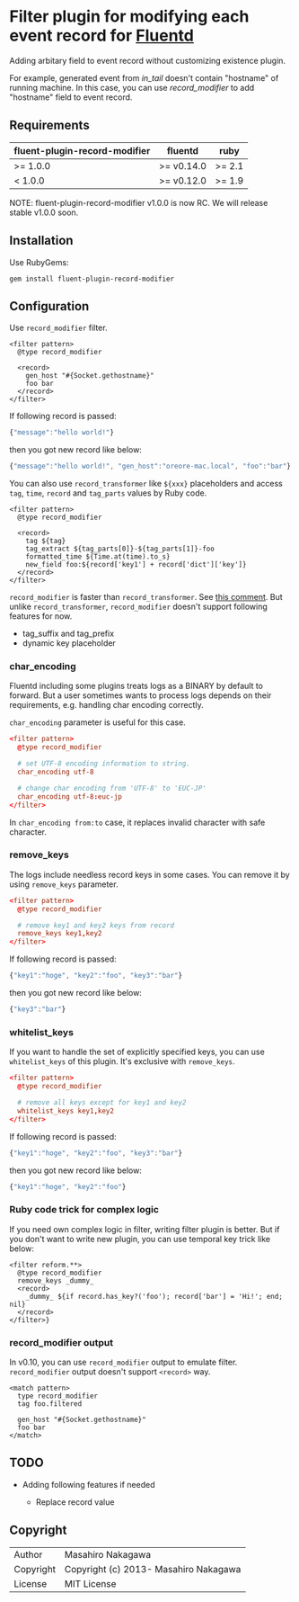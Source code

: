 # Filter plugin for modifying each event record for [Fluentd](http://fluentd.org)

Adding arbitary field to event record without customizing existence plugin.

For example, generated event from *in_tail* doesn't contain "hostname" of running machine.
In this case, you can use *record_modifier* to add "hostname" field to event record.

## Requirements

| fluent-plugin-record-modifier  | fluentd | ruby |
|--------------------------------|---------|------|
| >= 1.0.0 | >= v0.14.0 | >= 2.1 |
|  < 1.0.0 | >= v0.12.0 | >= 1.9 |

NOTE: fluent-plugin-record-modifier v1.0.0 is now RC. We will release stable v1.0.0 soon.

## Installation

Use RubyGems:

    gem install fluent-plugin-record-modifier

## Configuration

Use `record_modifier` filter.

    <filter pattern>
      @type record_modifier

      <record>
        gen_host "#{Socket.gethostname}"
        foo bar
      </record>
    </filter>

If following record is passed:

```js
{"message":"hello world!"}
```

then you got new record like below:

```js
{"message":"hello world!", "gen_host":"oreore-mac.local", "foo":"bar"}
```

You can also use `record_transformer` like `${xxx}` placeholders and access `tag`, `time`, `record` and `tag_parts` values by Ruby code.

    <filter pattern>
      @type record_modifier

      <record>
        tag ${tag}
        tag_extract ${tag_parts[0]}-${tag_parts[1]}-foo
        formatted_time ${Time.at(time).to_s}
        new_field foo:${record['key1'] + record['dict']['key']} 
      </record>
    </filter>

`record_modifier` is faster than `record_transformer`. See [this comment](https://github.com/repeatedly/fluent-plugin-record-modifier/pull/7#issuecomment-169843012).
But unlike `record_transformer`, `record_modifier` doesn't support following features for now.

- tag_suffix and tag_prefix
- dynamic key placeholder

### char_encoding

Fluentd including some plugins treats logs as a BINARY by default to forward.
But a user sometimes wants to process logs depends on their requirements, e.g. handling char encoding correctly.

`char_encoding` parameter is useful for this case.

```conf
<filter pattern>
  @type record_modifier

  # set UTF-8 encoding information to string.
  char_encoding utf-8

  # change char encoding from 'UTF-8' to 'EUC-JP'
  char_encoding utf-8:euc-jp
</filter>
```

In `char_encoding from:to` case, it replaces invalid character with safe character.

### remove_keys

The logs include needless record keys in some cases.
You can remove it by using `remove_keys` parameter.

```conf
<filter pattern>
  @type record_modifier

  # remove key1 and key2 keys from record
  remove_keys key1,key2
</filter>
```

If following record is passed:

```js
{"key1":"hoge", "key2":"foo", "key3":"bar"}
```

then you got new record like below:

```js
{"key3":"bar"}
```

### whitelist_keys

If you want to handle the set of explicitly specified keys, you can use `whitelist_keys` of this plugin. It's exclusive with `remove_keys`.

```conf
<filter pattern>
  @type record_modifier

  # remove all keys except for key1 and key2
  whitelist_keys key1,key2
</filter>
```

If following record is passed:

```js
{"key1":"hoge", "key2":"foo", "key3":"bar"}
```

then you got new record like below:

```js
{"key1":"hoge", "key2":"foo"}
```

### Ruby code trick for complex logic

If you need own complex logic in filter, writing filter plugin is better. But if you don't want to write new plugin, you can use temporal key trick like below:

```
<filter reform.**>
  @type record_modifier
  remove_keys _dummy_
  <record>
    _dummy_ ${if record.has_key?('foo'); record['bar'] = 'Hi!'; end; nil}
  </record>
</filter>}
```

### record_modifier output

In v0.10, you can use `record_modifier` output to emulate filter. `record_modifier` output doesn't support `<record>` way.

    <match pattern>
      type record_modifier
      tag foo.filtered

      gen_host "#{Socket.gethostname}"
      foo bar
    </match>

## TODO

* Adding following features if needed

    * Replace record value

## Copyright

<table>
  <tr>
    <td>Author</td><td>Masahiro Nakagawa <repeatedly@gmail.com></td>
  </tr>
  <tr>
    <td>Copyright</td><td>Copyright (c) 2013- Masahiro Nakagawa</td>
  </tr>
  <tr>
    <td>License</td><td>MIT License</td>
  </tr>
</table>
